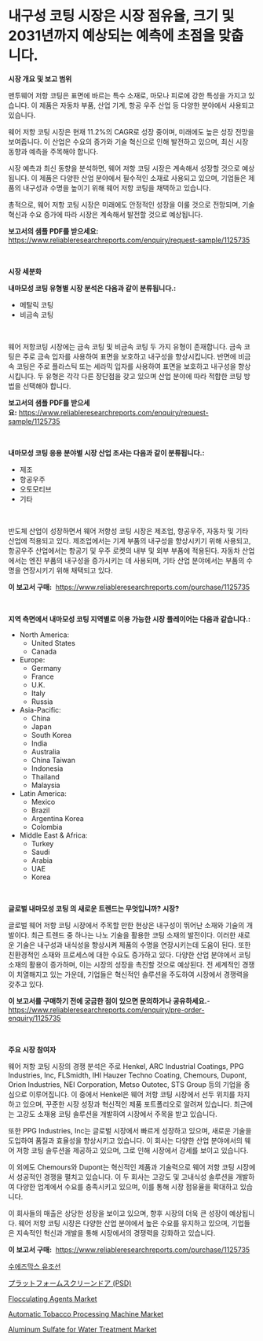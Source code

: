 <p><h1>내구성 코팅 시장은 시장 점유율, 크기 및 2031년까지 예상되는 예측에 초점을 맞춥니다.</h1></p><p><strong>시장 개요 및 보고 범위</strong></p>
<p><p>맨투웨어 저항 코팅은 표면에 바르는 특수 소재로, 마모나 피로에 강한 특성을 가지고 있습니다. 이 제품은 자동차 부품, 산업 기계, 항공 우주 산업 등 다양한 분야에서 사용되고 있습니다. </p><p>웨어 저항 코팅 시장은 현재 11.2%의 CAGR로 성장 중이며, 미래에도 높은 성장 전망을 보여줍니다. 이 산업은 수요의 증가와 기술 혁신으로 인해 발전하고 있으며, 최신 시장 동향과 예측을 주목해야 합니다. </p><p>시장 예측과 최신 동향을 분석하면, 웨어 저항 코팅 시장은 계속해서 성장할 것으로 예상됩니다. 이 제품은 다양한 산업 분야에서 필수적인 소재로 사용되고 있으며, 기업들은 제품의 내구성과 수명을 높이기 위해 웨어 저항 코팅을 채택하고 있습니다. </p><p>총적으로, 웨어 저항 코팅 시장은 미래에도 안정적인 성장을 이룰 것으로 전망되며, 기술 혁신과 수요 증가에 따라 시장은 계속해서 발전할 것으로 예상됩니다.</p></p>
<p><strong>보고서의 샘플 PDF를 받으세요:</strong> <a href="https://www.reliableresearchreports.com/enquiry/request-sample/1125735">https://www.reliableresearchreports.com/enquiry/request-sample/1125735</a></p>
<p>&nbsp;</p>
<p><strong>시장 세분화</strong></p>
<p><strong>내마모성 코팅 유형별 시장 분석은 다음과 같이 분류됩니다.:</strong></p>
<p><ul><li>메탈릭 코팅</li><li>비금속 코팅</li></ul></p>
<p>&nbsp;</p>
<p><p>웨어 저항코팅 시장에는 금속 코팅 및 비금속 코팅 두 가지 유형이 존재합니다. 금속 코팅은 주로 금속 입자를 사용하여 표면을 보호하고 내구성을 향상시킵니다. 반면에 비금속 코팅은 주로 플라스틱 또는 세라믹 입자를 사용하여 표면을 보호하고 내구성을 향상시킵니다. 두 유형은 각각 다른 장단점을 갖고 있으며 산업 분야에 따라 적합한 코팅 방법을 선택해야 합니다.</p></p>
<p><strong>보고서의 샘플 PDF를 받으세요:</strong>&nbsp;<a href="https://www.reliableresearchreports.com/enquiry/request-sample/1125735">https://www.reliableresearchreports.com/enquiry/request-sample/1125735</a></p>
<p>&nbsp;</p>
<p><strong> 내마모성 코팅 응용 분야별 시장 산업 조사는 다음과 같이 분류됩니다.:</strong></p>
<p><ul><li>제조</li><li>항공우주</li><li>오토모티브</li><li>기타</li></ul></p>
<p>&nbsp;</p>
<p><p>반도체 산업이 성장하면서 웨어 저항성 코팅 시장은 제조업, 항공우주, 자동차 및 기타 산업에 적용되고 있다. 제조업에서는 기계 부품의 내구성을 향상시키기 위해 사용되고, 항공우주 산업에서는 항공기 및 우주 로켓의 내부 및 외부 부품에 적용된다. 자동차 산업에서는 엔진 부품의 내구성을 증가시키는 데 사용되며, 기타 산업 분야에서는 부품의 수명을 연장시키기 위해 채택되고 있다.</p></p>
<p><strong>이 보고서 구매:</strong>&nbsp; <a href="https://www.reliableresearchreports.com/purchase/1125735">https://www.reliableresearchreports.com/purchase/1125735</a></p>
<p>&nbsp;</p>
<p><strong>지역 측면에서 내마모성 코팅 지역별로 이용 가능한 시장 플레이어는 다음과 같습니다.:</strong></p>
<p><ul>
    <li>
        North America:
        <ul>
            <li>United States</li>
            <li>Canada</li>
        </ul>
    </li>
    <li>
        Europe:
        <ul>
            <li>Germany</li>
            <li>France</li>
            <li>U.K.</li>
            <li>Italy</li>
            <li>Russia</li>
        </ul>
    </li>
    <li>
        Asia-Pacific:
        <ul>
            <li>China</li>
            <li>Japan</li>
            <li>South Korea</li>
            <li>India</li>
            <li>Australia</li>
            <li>China Taiwan</li>
            <li>Indonesia</li>
            <li>Thailand</li>
            <li>Malaysia</li>
        </ul>
    </li>
    <li>
        Latin America:
        <ul>
            <li>Mexico</li>
            <li>Brazil</li>
            <li>Argentina Korea</li>
            <li>Colombia</li>
        </ul>
    </li>
    <li>
        Middle East & Africa:
        <ul>
            <li>Turkey</li>
            <li>Saudi</li>
            <li>Arabia</li>
            <li>UAE</li>
            <li>Korea</li>
        </ul>
    </li>
    </ul></p>
<p>&nbsp;</p>
<p><strong>글로벌 내마모성 코팅 의 새로운 트렌드는 무엇입니까? 시장?</strong></p>
<p><p>글로벌 웨어 저항 코팅 시장에서 주목할 만한 현상은 내구성이 뛰어난 소재와 기술의 개발이다. 최근 트렌드 중 하나는 나노 기술을 활용한 코팅 소재의 발전이다. 이러한 새로운 기술은 내구성과 내식성을 향상시켜 제품의 수명을 연장시키는데 도움이 된다. 또한 친환경적인 소재와 프로세스에 대한 수요도 증가하고 있다. 다양한 산업 분야에서 코팅 소재의 활용이 증가하며, 이는 시장의 성장을 촉진할 것으로 예상된다. 전 세계적인 경쟁이 치열해지고 있는 가운데, 기업들은 혁신적인 솔루션을 주도하여 시장에서 경쟁력을 갖추고 있다.</p></p>
<p><strong>이 보고서를 구매하기 전에 궁금한 점이 있으면 문의하거나 공유하세요.</strong>- <a href="https://www.reliableresearchreports.com/enquiry/pre-order-enquiry/1125735">https://www.reliableresearchreports.com/enquiry/pre-order-enquiry/1125735</a></p>
<p>&nbsp;</p>
<p><strong>주요 시장 참여자</strong></p>
<p><p>웨어 저항 코팅 시장의 경쟁 분석은 주로 Henkel, ARC Industrial Coatings, PPG Industries, Inc, FLSmidth, IHI Hauzer Techno Coating, Chemours, Dupont, Orion Industries, NEI Corporation, Metso Outotec, STS Group 등의 기업을 중심으로 이루어집니다. 이 중에서 Henkel은 웨어 저항 코팅 시장에서 선두 위치를 차지하고 있으며, 꾸준한 시장 성장과 혁신적인 제품 포트폴리오로 알려져 있습니다. 최근에는 고강도 소재용 코팅 솔루션을 개발하여 시장에서 주목을 받고 있습니다.</p><p>또한 PPG Industries, Inc는 글로벌 시장에서 빠르게 성장하고 있으며, 새로운 기술을 도입하여 품질과 효율성을 향상시키고 있습니다. 이 회사는 다양한 산업 분야에서의 웨어 저항 코팅 솔루션을 제공하고 있으며, 그로 인해 시장에서 강세를 보이고 있습니다.</p><p>이 외에도 Chemours와 Dupont는 혁신적인 제품과 기술력으로 웨어 저항 코팅 시장에서 성공적인 경쟁을 펼치고 있습니다. 이 두 회사는 고강도 및 고내식성 솔루션을 개발하여 다양한 업계에서 수요를 충족시키고 있으며, 이를 통해 시장 점유율을 확대하고 있습니다.</p><p>이 회사들의 매출은 상당한 성장을 보이고 있으며, 향후 시장의 더욱 큰 성장이 예상됩니다. 웨어 저항 코팅 시장은 다양한 산업 분야에서 높은 수요를 유지하고 있으며, 기업들은 지속적인 혁신과 개발을 통해 시장에서의 경쟁력을 강화하고 있습니다.</p></p>
<p><strong>이 보고서 구매:</strong>&nbsp;&nbsp;<a href="https://www.reliableresearchreports.com/purchase/1125735">https://www.reliableresearchreports.com/purchase/1125735</a></p>
<p><p><a href="https://github.com/sougarounis/Market-Research-Report-List-2/blob/main/8776032189558.md">수에즈막스 유조선</a></p><p><a href="https://github.com/oqoeusbvpadwjs08/Market-Research-Report-List-1/blob/main/1216123189728.md">プラットフォームスクリーンドア (PSD)</a></p><p><a href="https://cautious-neon-760.notion.site/Flocculating-Agents-Market-Challenges-Opportunities-and-Growth-Drivers-and-Major-Market-Players-f-b8edffec41094f629158995b643fa3f2">Flocculating Agents Market</a></p><p><a href="https://issuu.com/reportprime-2/docs/automatic-tobacco-processing-machine-market-size-2">Automatic Tobacco Processing Machine Market</a></p><p><a href="https://frill-swim-3cd.notion.site/Aluminum-Sulfate-for-Water-Treatment-Market-Growth-Market-Trends-COVID-19-Impact-and-Forecasts-fo-ea8ff6d9415d45958006409acc63cc7d">Aluminum Sulfate for Water Treatment Market</a></p></p>
